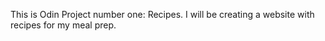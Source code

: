 This is Odin Project number one: Recipes. I will be creating a website with recipes for my meal prep.